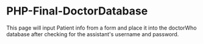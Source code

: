 # PHP-Final-DoctorDatabase
This page will input Patient info from a form and place it into the doctorWho database after checking for the assistant's username and password.
